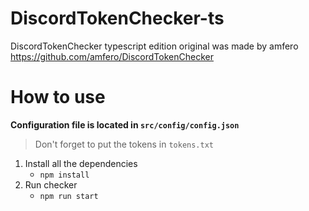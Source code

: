 # DiscordTokenChecker-ts

DiscordTokenChecker typescript edition original was made by amfero https://github.com/amfero/DiscordTokenChecker

# How to use
**Configuration file is located in `src/config/config.json`**

> Don't forget to put the tokens in `tokens.txt`

1. Install all the dependencies
    - `npm install`
2. Run checker
    - `npm run start`
   

